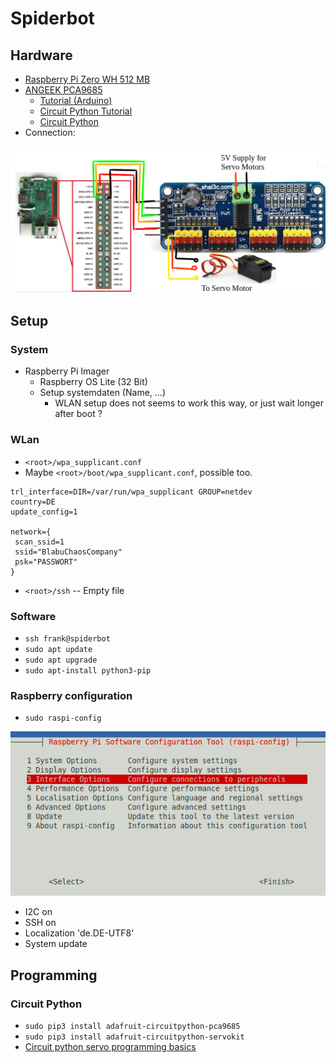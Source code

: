 # Spiderbot

## Hardware

- [Raspberry Pi Zero WH 512 MB](https://www.amazon.de/gp/product/B07C7FHJDX/ref=ppx_yo_dt_b_search_asin_title?ie=UTF8&psc=1)
- [ANGEEK PCA9685](https://cdn-shop.adafruit.com/datasheets/PCA9685.pdf)
  - [Tutorial (Arduino)](https://cdn-learn.adafruit.com/downloads/pdf/16-channel-pwm-servo-driver.pdf)
  - [Circuit Python Tutorial](https://learn.adafruit.com/16-channel-pwm-servo-driver/python-circuitpython)
  - [Circuit Python](https://circuitpython.org/)
- Connection:

<img src="assets/connection.png" alt="Wiring" width="800"/>

## Setup

### System

- Raspberry Pi Imager
  - Raspberry OS Lite (32 Bit)
  - Setup systemdaten (Name, ...)
    - WLAN setup does not seems to work this way, or just wait longer after boot ?

### WLan

- `<root>/wpa_supplicant.conf`
- Maybe `<root>/boot/wpa_supplicant.conf`, possible too.

```
trl_interface=DIR=/var/run/wpa_supplicant GROUP=netdev
country=DE
update_config=1

network={
 scan_ssid=1
 ssid="BlabuChaosCompany"
 psk="PASSWORT"
}
```

- `<root>/ssh`
-- Empty file

### Software

- `ssh frank@spiderbot`
- `sudo apt update`
- `sudo apt upgrade`
- `sudo apt-install python3-pip`

### Raspberry configuration

- `sudo raspi-config` 

![](assets/raspi_config_1.png)

- I2C on
- SSH on
- Localization 'de.DE-UTF8'
- System update

## Programming

### Circuit Python

- `sudo pip3 install adafruit-circuitpython-pca9685`
- `sudo pip3 install adafruit-circuitpython-servokit`
- [Circuit python servo programming basics](https://learn.adafruit.com/16-channel-pwm-servo-driver/python-circuitpython)